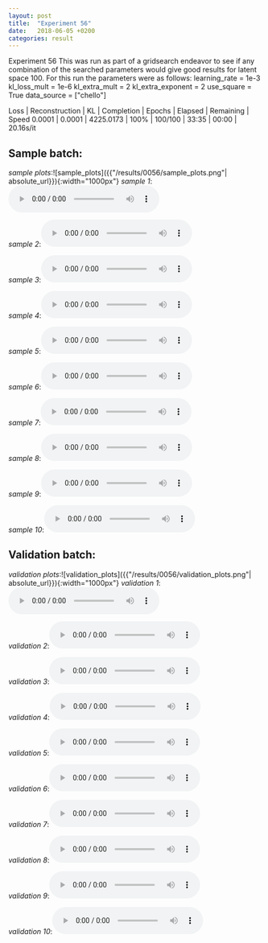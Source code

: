 ```yaml
---
layout: post
title:  "Experiment 56"
date:   2018-06-05 +0200
categories: result
---
```

Experiment 56
This was run as part of a gridsearch endeavor to see if any combination of the searched parameters would give good results for latent space 100.
For this run the parameters were as follows:
learning_rate = 1e-3
kl_loss_mult = 1e-6
kl_extra_mult = 2
kl_extra_exponent = 2
use_square = True
data_source = ["chello"]

Loss | Reconstruction | KL | Completion | Epochs | Elapsed | Remaining | Speed
0.0001 | 0.0001 | 4225.0173 | 100% | 100/100 | 33:35 | 00:00 | 20.16s/it



## **Sample batch**:
_sample plots_:![sample_plots]({{"/results/0056/sample_plots.png"| absolute_url}}){:width="1000px"}
_sample 1_:<audio src="/ResultsOverview/results/0056/sample_1.wav" controls preload></audio>

_sample 2_:<audio src="/ResultsOverview/results/0056/sample_2.wav" controls preload></audio>

_sample 3_:<audio src="/ResultsOverview/results/0056/sample_3.wav" controls preload></audio>

_sample 4_:<audio src="/ResultsOverview/results/0056/sample_4.wav" controls preload></audio>

_sample 5_:<audio src="/ResultsOverview/results/0056/sample_5.wav" controls preload></audio>

_sample 6_:<audio src="/ResultsOverview/results/0056/sample_6.wav" controls preload></audio>

_sample 7_:<audio src="/ResultsOverview/results/0056/sample_7.wav" controls preload></audio>

_sample 8_:<audio src="/ResultsOverview/results/0056/sample_8.wav" controls preload></audio>

_sample 9_:<audio src="/ResultsOverview/results/0056/sample_9.wav" controls preload></audio>

_sample 10_:<audio src="/ResultsOverview/results/0056/sample_10.wav" controls preload></audio>

## **Validation batch**:
_validation plots_:![validation_plots]({{"/results/0056/validation_plots.png"| absolute_url}}){:width="1000px"}
_validation 1_:<audio src="/ResultsOverview/results/0056/validation_1.wav" controls preload></audio>

_validation 2_:<audio src="/ResultsOverview/results/0056/validation_2.wav" controls preload></audio>

_validation 3_:<audio src="/ResultsOverview/results/0056/validation_3.wav" controls preload></audio>

_validation 4_:<audio src="/ResultsOverview/results/0056/validation_4.wav" controls preload></audio>

_validation 5_:<audio src="/ResultsOverview/results/0056/validation_5.wav" controls preload></audio>

_validation 6_:<audio src="/ResultsOverview/results/0056/validation_6.wav" controls preload></audio>

_validation 7_:<audio src="/ResultsOverview/results/0056/validation_7.wav" controls preload></audio>

_validation 8_:<audio src="/ResultsOverview/results/0056/validation_8.wav" controls preload></audio>

_validation 9_:<audio src="/ResultsOverview/results/0056/validation_9.wav" controls preload></audio>

_validation 10_:<audio src="/ResultsOverview/results/0056/validation_10.wav" controls preload></audio>
